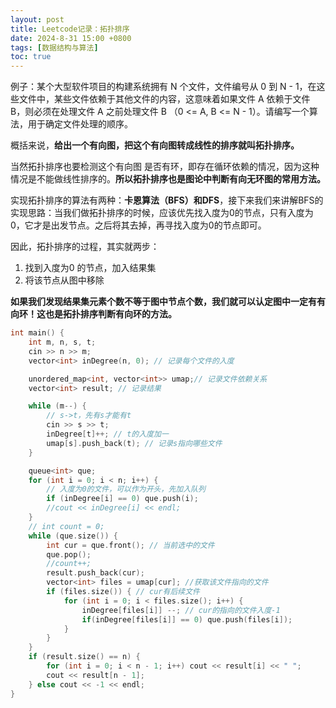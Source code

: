 ```yaml
---
layout: post
title: Leetcode记录：拓扑排序
date: 2024-8-31 15:00 +0800
tags: [数据结构与算法]
toc: true
---
```



例子：某个大型软件项目的构建系统拥有 N 个文件，文件编号从 0 到 N - 1，在这些文件中，某些文件依赖于其他文件的内容，这意味着如果文件 A 依赖于文件 B，则必须在处理文件 A 之前处理文件 B （0 <= A, B <= N - 1）。请编写一个算法，用于确定文件处理的顺序。

概括来说，**给出一个有向图，把这个有向图转成线性的排序就叫拓扑排序。**

当然拓扑排序也要检测这个有向图 是否有环，即存在循环依赖的情况，因为这种情况是不能做线性排序的。**所以拓扑排序也是图论中判断有向无环图的常用方法。**

实现拓扑排序的算法有两种：**卡恩算法（BFS）和DFS**，接下来我们来讲解BFS的实现思路：当我们做拓扑排序的时候，应该优先找入度为0的节点，只有入度为0，它才是出发节点。之后将其去掉，再寻找入度为0的节点即可。

因此，拓扑排序的过程，其实就两步：
1. 找到入度为0 的节点，加入结果集
2. 将该节点从图中移除

**如果我们发现结果集元素个数不等于图中节点个数，我们就可以认定图中一定有有向环！这也是拓扑排序判断有向环的方法。**

```cpp
int main() {
    int m, n, s, t;
    cin >> n >> m;
    vector<int> inDegree(n, 0); // 记录每个文件的入度

    unordered_map<int, vector<int>> umap;// 记录文件依赖关系
    vector<int> result; // 记录结果

    while (m--) {
        // s->t，先有s才能有t
        cin >> s >> t;
        inDegree[t]++; // t的入度加一
        umap[s].push_back(t); // 记录s指向哪些文件
    }

    queue<int> que;
    for (int i = 0; i < n; i++) {
        // 入度为0的文件，可以作为开头，先加入队列
        if (inDegree[i] == 0) que.push(i);
        //cout << inDegree[i] << endl;
    }
    // int count = 0;
    while (que.size()) {
        int cur = que.front(); // 当前选中的文件
        que.pop();
        //count++;
        result.push_back(cur);
        vector<int> files = umap[cur]; //获取该文件指向的文件
        if (files.size()) { // cur有后续文件
            for (int i = 0; i < files.size(); i++) {
                inDegree[files[i]] --; // cur的指向的文件入度-1
                if(inDegree[files[i]] == 0) que.push(files[i]);
            }
        }
    }
    if (result.size() == n) {
        for (int i = 0; i < n - 1; i++) cout << result[i] << " ";
        cout << result[n - 1];
    } else cout << -1 << endl;
}
```